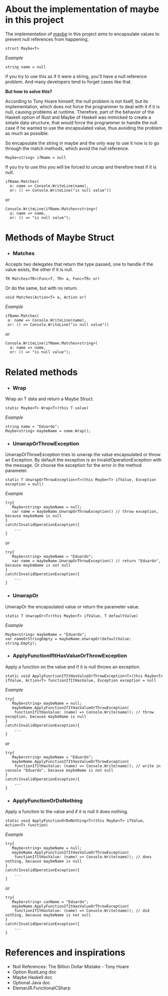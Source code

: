 # About the implementation of maybe in this project 

The implementation of [maybe](https://www.nuget.org/packages/PrancingPonySharp.Maybe) in this project aims to encapsulate values to prevent null references from happening.

`struct Maybe<T>`

_Example_

```string name = null``` 

if you try to use this as if it were a string, you'll have a null reference problem. And many developers tend to forget cases like that.

**But how to solve this?**

According to Tony Hoare himself, the null problem is not itself, but its implementation, which does not force the programmer to deal with it if it is null, causing problems at runtime. Therefore, part of the behavior of the Haskell option of Rust and Maybe of Haskell was mimicked to create a simple data structure, that would force the programmer to handle the null case if he wanted to use the encapsulated value, thus avoiding the problem as much as possible.

So encapsulate the string in maybe and the only way to use it now is to go through the match methods, which avoid the null reference.

```Maybe<string> ifName = null```

If you try to use this you will be forced to uncap and therefore treat if it is null.

```
ifName.Matches(
  a: name => Console.WriteLine(name), 
  or: () => Console.WriteLine("is null value"))
```
_or_
```
Console.WriteLine(ifName.Matches<string>(
  a: name => name, 
  or: () => "is null value");
```

# Methods of Maybe Struct
* ### Matches

Accepts two delegates that return the type passed, one to handle if the value exists, the other if it is null.

`TR Matches<TR>(Func<T, TR> a, Func<TR> or)`

Or do the same, but with no return.

`void Matches(Action<T> a, Action or)`

_Example_
 ```
ifName.Matches(
  a: name => Console.WriteLine(name), 
  or: () => Console.WriteLine("is null value"))
```
_or_
```
Console.WriteLine(ifName.Matches<string>(
  a: name => name, 
  or: () => "is null value");
```
  
# Related methods
* ### Wrap

Wrap an T data and return a Maybe Struct.

`static Maybe<T> Wrap<T>(this T value)`

_Example_
```
string name = "Eduardo";
Maybe<string> maybeName = name.Wrap();
```

* ### UnwrapOrThrowException

UnwrapOrThrowException tries to unwrap the value encapsulated or throw an Exception. By default the exception is an InvalidOperationException with the message.
Or choose the exception for the error in the method parameter.

`static T UnwrapOrThrowException<T>(this Maybe<T> ifValue, Exception exception = null)`

_Example_
```
try{
   Maybe<string> maybeName = null;
   var name = maybeName.UnwrapOrThrowException() // throw exception, because maybeName is null
}
catch(InvalidOperationException){
    ...
}
```
_or_
```
try{
   Maybe<string> maybeName = "Eduardo";
   var name = maybeName.UnwrapOrThrowException() // return "Eduardo", because maybeName is not null
}
catch(InvalidOperationException){
    ...
}
```

* ### UnwrapOr
UnwrapOr the encapsulated value or return the parameter value.

`static T UnwrapOr<T>(this Maybe<T> ifValue, T defaultValue)`

_Example_
```
Maybe<string> maybeName = "Eduardo";
var nameOrStringEmpty = maybeName.UnwrapOr(defaultValue: string.Empty);
```

* ### ApplyFunctionIfItHasValueOrThrowException
Apply a function on the value and if it is null throws an exception.

`static void ApplyFunctionIfItHasValueOrThrowException<T>(this Maybe<T> ifValue, Action<T> functionIfItHasValue,
            Exception exception = null`

_Example_
```
try{
   Maybe<string> maybeName = null;
   maybeName.ApplyFunctionIfItHasValueOrThrowException(
    functionIfItHasValue: (name) => Console.Write(name)); // throw exception, because maybeName is null
}
catch(InvalidOperationException){
    ...
}
```
_or_
```
try{
   Maybe<string> maybeName = "Eduardo";
   maybeName.ApplyFunctionIfItHasValueOrThrowException(
    functionIfItHasValue: (name) => Console.Write(name)); // write in console "Eduardo", because maybeName is not null
}
catch(InvalidOperationException){
    ...
}
```

* ### ApplyFunctionOrDoNothing
Apply a function to the value and if it is null it does nothing.

`static void ApplyFunctionOrDoNothing<T>(this Maybe<T> ifValue, Action<T> function)`

_Example_
```
try{
   Maybe<string> maybeName = null;
   maybeName.ApplyFunctionIfItHasValueOrThrowException(
    functionIfItHasValue: (name) => Console.Write(name)); // does nothing, because maybeName is null
}
catch(InvalidOperationException){
    ...
}
```
_or_
```
try{
   Maybe<string> canName = "Eduardo";
   maybeName.ApplyFunctionIfItHasValueOrThrowException(
    functionIfItHasValue: (name) => Console.Write(name)); // did nothing, because maybeName is not null
}
catch(InvalidOperationException){
    ...
}
```

# References and inspirations
- Null References: The Billion Dollar Mistake - Tony Hoare
- Option RustLang doc
- Maybe Haskell doc
- Optional Java doc
- ElemarJR.FunctionalCSharp
